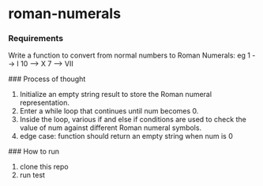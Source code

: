 # roman-numerals

### Requirements

Write a function to convert from normal numbers to Roman Numerals: eg
1 --> I
10 --> X
7 --> VII

### Process of thought

1. Initialize an empty string result to store the Roman numeral representation.
2. Enter a while loop that continues until num becomes 0.
3. Inside the loop, various if and else if conditions are used to check the value of num against different Roman numeral symbols.
4. edge case: function should return an empty string when num is 0

### How to run

1. clone this repo
2. run test

